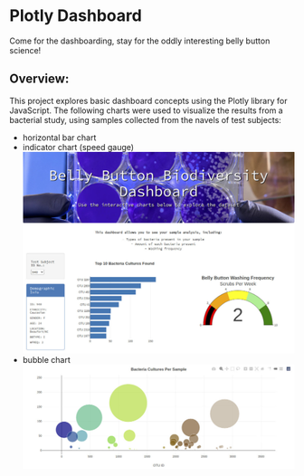 # Plotly Dashboard
Come for the dashboarding, stay for the oddly interesting belly button science!

## Overview:
This project explores basic dashboard concepts using the Plotly library for JavaScript. The following charts were used to visualize the results from a bacterial study, using samples collected from the navels of test subjects:
- horizontal bar chart
- indicator chart (speed gauge)
![Horizontal bar chart and gauge](/static/images/plotly-dashboard.jpg)
- bubble chart
![Bubble chart](/static/images/plotly-dashboard2.jpg)
